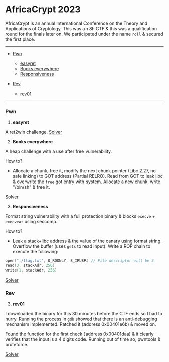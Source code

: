# AfricaCrypt 2023

AfricaCrypt is an annual International Conference on the Theory and Applications of Cryptology. This was an 8h CTF & this was a qualification round for the finals later on. We participated under the name `roll` & secured the first place.

------------

- [Pwn](#pwn)
    -  [easyret](#pwn1 "Solvers")
	-  [Books everywhere](#pwn2 "Solvers")
    -  [Responsiveness](#pwn3 "Solvers")

- [Rev](#rev)
    -  [rev01](#rev1)

------------

### Pwn
1. <p name="pwn1"><b>easyret</b></p>

A ret2win challenge. [Solver](/2023/AfricaCrypt/pwn/easyret/solve.py)

2. <p name="pwn2"><b>Books everywhere</b></p>

A heap challenge with a use after free vulnerability.

How to?
- Allocate a chunk, free it, modify the next chunk pointer (Libc 2.27, no safe linking) to GOT address (Partial RELRO). Read from GOT to leak libc & overwrite the `free` got entry with system. Allocate a new chunk, write "/bin/sh" & free it.

[Solver](/2023/AfricaCrypt/pwn/Books%20everywhere/solve.py)

3. <p name="pwn2"><b>Responsiveness</b></p>

Format string vulnerability with a full protection binary & blocks `execve` + `execveat` using seccomp.

How to?
- Leak a stack+libc address & the value of the canary using format string. Overflow the buffer (uses `gets` to read input). Write a ROP chain to execute the following:

```c
open("./flag.txt", O_RDONLY, S_IRUSR) // File descriptor will be 3
read(3, stackAdr, 256)
write(1, stackAdr, 256)
```

[Solver](/2023/AfricaCrypt/pwn/Responsiveness/solve.py)

### Rev

3. <p name="rev1"><b>rev01</b></p>

I downloaded the binary for this 30 minutes before the CTF ends so I had to hurry. Running the process in `gdb` showed that there is an anti-debugging mechanism implemented. Patched it (address 0x00401e6b) & moved on.

Found the function for the first check (address 0x00401daa) & it clearly verifies that the input is a 4 digits code. Running out of time so, pwntools & bruteforce.

[Solver](/2023/AfricaCrypt/pwn/Responsiveness/solve.py)
